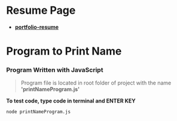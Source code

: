 <!-- @format -->

# Resume Page

- **[portfolio-resume](https://portfolio-resume-devmariam.netlify.app/)**

# Program to Print Name

### Program Written with JavaScript

> Program file is located in root folder of project with the name **'printNameProgram.js'**

**To test code, type code in terminal and ENTER KEY**

```
node printNameProgram.js

```
